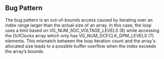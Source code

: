 ## Bug Pattern

The bug pattern is an out-of-bounds access caused by iterating over an index range larger than the actual size of an array. In this case, the loop uses a limit based on VG_NUM_SOC_VOLTAGE_LEVELS (8) while accessing the DcfClocks array which only has VG_NUM_DCFCLK_DPM_LEVELS (7) elements. This mismatch between the loop iteration count and the array's allocated size leads to a possible buffer overflow when the index exceeds the array’s bounds.